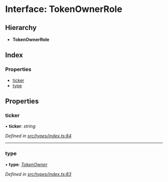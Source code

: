 # Interface: TokenOwnerRole

## Hierarchy

* **TokenOwnerRole**

## Index

### Properties

* [ticker](tokenownerrole.md#ticker)
* [type](tokenownerrole.md#type)

## Properties

###  ticker

• **ticker**: *string*

*Defined in [src/types/index.ts:84](https://github.com/PolymathNetwork/polymesh-sdk/blob/bd45e868/src/types/index.ts#L84)*

___

###  type

• **type**: *[TokenOwner](../enums/roletype.md#tokenowner)*

*Defined in [src/types/index.ts:83](https://github.com/PolymathNetwork/polymesh-sdk/blob/bd45e868/src/types/index.ts#L83)*

